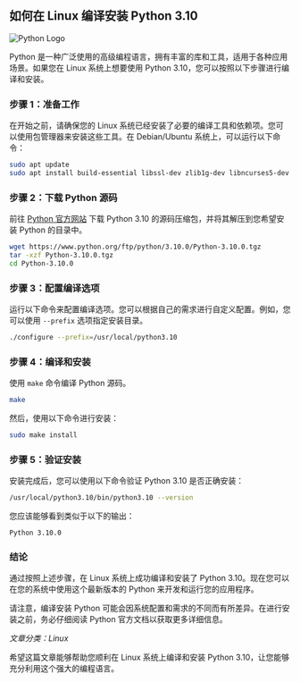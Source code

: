 ## 如何在 Linux 编译安装 Python 3.10

![Python Logo](https://www.python.org/static/community_logos/python-logo-master-v3-TM-flattened.png)

Python 是一种广泛使用的高级编程语言，拥有丰富的库和工具，适用于各种应用场景。如果您在 Linux 系统上想要使用 Python 3.10，您可以按照以下步骤进行编译和安装。

### 步骤 1：准备工作

在开始之前，请确保您的 Linux 系统已经安装了必要的编译工具和依赖项。您可以使用包管理器来安装这些工具。在 Debian/Ubuntu 系统上，可以运行以下命令：

```bash
sudo apt update
sudo apt install build-essential libssl-dev zlib1g-dev libncurses5-dev libncursesw5-dev libreadline-dev libsqlite3-dev libgdbm-dev libdb5.3-dev libbz2-dev libexpat1-dev liblzma-dev libffi-dev tk-dev
```

### 步骤 2：下载 Python 源码

前往 [Python 官方网站](https://www.python.org/downloads/source/) 下载 Python 3.10 的源码压缩包，并将其解压到您希望安装 Python 的目录中。

```bash
wget https://www.python.org/ftp/python/3.10.0/Python-3.10.0.tgz
tar -xzf Python-3.10.0.tgz
cd Python-3.10.0
```

### 步骤 3：配置编译选项

运行以下命令来配置编译选项。您可以根据自己的需求进行自定义配置。例如，您可以使用 `--prefix` 选项指定安装目录。

```bash
./configure --prefix=/usr/local/python3.10
```

### 步骤 4：编译和安装

使用 `make` 命令编译 Python 源码。

```bash
make
```

然后，使用以下命令进行安装：

```bash
sudo make install
```

### 步骤 5：验证安装

安装完成后，您可以使用以下命令验证 Python 3.10 是否正确安装：

```bash
/usr/local/python3.10/bin/python3.10 --version
```

您应该能够看到类似于以下的输出：

```
Python 3.10.0
```

### 结论

通过按照上述步骤，在 Linux 系统上成功编译和安装了 Python 3.10。现在您可以在您的系统中使用这个最新版本的 Python 来开发和运行您的应用程序。

请注意，编译安装 Python 可能会因系统配置和需求的不同而有所差异。在进行安装之前，务必仔细阅读 Python 官方文档以获取更多详细信息。

*文章分类：Linux*

希望这篇文章能够帮助您顺利在 Linux 系统上编译和安装 Python 3.10，让您能够充分利用这个强大的编程语言。
